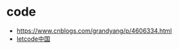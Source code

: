 # code
- https://www.cnblogs.com/grandyang/p/4606334.html
- [letcode中国](https://leetcode-cn.com/problemset/all/)